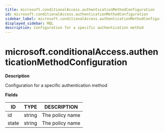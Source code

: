 ```yaml
---
title: microsoft.conditionalAccess.authenticationMethodConfiguration
id: microsoft.conditionalAccess.authenticationMethodConfiguration
sidebar_label: microsoft.conditionalAccess.authenticationMethodConfiguration
displayed_sidebar: MQL
description: Configuration for a specific authentication method
---
```


# microsoft.conditionalAccess.authenticationMethodConfiguration

**Description**

Configuration for a specific authentication method

**Fields**

| ID    | TYPE   | DESCRIPTION     |
| ----- | ------ | --------------- |
| id    | string | The policy name |
| state | string | The policy name |
